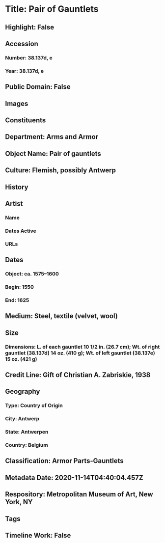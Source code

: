 # Title: Pair of Gauntlets
## Highlight: False
## Accession
### Number: 38.137d, e
### Year: 38.137d, e
## Public Domain: False
## Images
## Constituents
## Department: Arms and Armor
## Object Name: Pair of gauntlets
## Culture: Flemish, possibly Antwerp
## History
## Artist
### Name
### Dates Active
### URLs
## Dates
### Object: ca. 1575–1600
### Begin: 1550
### End: 1625
## Medium: Steel, textile (velvet, wool)
## Size
### Dimensions: L. of each gauntlet 10 1/2 in. (26.7 cm); Wt. of right gauntlet (38.137d) 14 oz. (410 g); Wt. of left gauntlet (38.137e) 15 oz. (421 g)
## Credit Line: Gift of Christian A. Zabriskie, 1938
## Geography
### Type: Country of Origin
### City: Antwerp
### State: Antwerpen
### Country: Belgium
## Classification: Armor Parts-Gauntlets
## Metadata Date: 2020-11-14T04:40:04.457Z
## Respository: Metropolitan Museum of Art, New York, NY
## Tags
## Timeline Work: False
